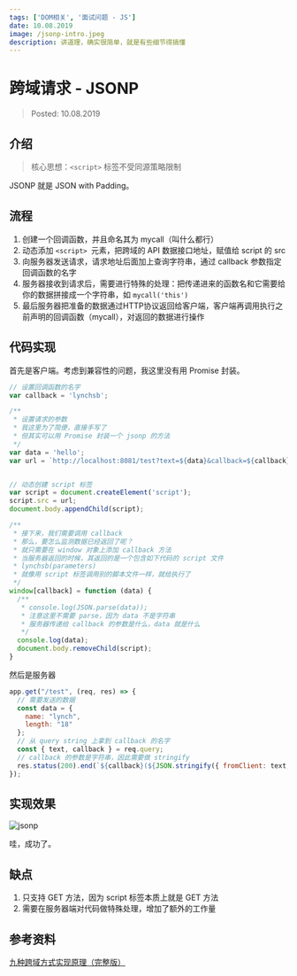 ```yaml
---
tags: ['DOM相关', '面试问题 - JS']
date: 10.08.2019
image: /jsonp-intro.jpeg
description: 讲道理，确实很简单，就是有些细节得搞懂
---
```


# 跨域请求 - JSONP

> Posted: 10.08.2019

<Tag />

## 介绍

> 核心思想：`<script>` 标签不受同源策略限制

JSONP 就是 JSON with Padding。

## 流程

1. 创建一个回调函数，并且命名其为 mycall（叫什么都行）
2. 动态添加 `<script> `元素，把跨域的 API 数据接口地址，赋值给 script 的 src
3. 向服务器发送请求，请求地址后面加上查询字符串，通过 callback 参数指定回调函数的名字
4. 服务器接收到请求后，需要进行特殊的处理：把传递进来的函数名和它需要给你的数据拼接成一个字符串，如 `mycall('this')`
5. 最后服务器把准备的数据通过HTTP协议返回给客户端，客户端再调用执行之前声明的回调函数（mycall），对返回的数据进行操作

## 代码实现

首先是客户端。考虑到兼容性的问题，我这里没有用 Promise 封装。

```javascript
// 设置回调函数的名字
var callback = 'lynchsb';

/**
 * 设置请求的参数
 * 我这里为了简便，直接手写了
 * 但其实可以用 Promise 封装一个 jsonp 的方法
 */
var data = 'hello';
var url = `http://localhost:8081/test?text=${data}&callback=${callback}`;


// 动态创建 script 标签
var script = document.createElement('script');
script.src = url;
document.body.appendChild(script);

/**
 * 接下来，我们需要调用 callback
 * 那么，要怎么监测数据已经返回了呢？
 * 就只需要在 window 对象上添加 callback 方法
 * 当服务器返回的时候，其返回的是一个包含如下代码的 script 文件
 * lynchsb(parameters)
 * 就像用 script 标签调用别的脚本文件一样，就给执行了
 */
window[callback] = function (data) {
  /**
   * console.log(JSON.parse(data));
   * 注意这里不需要 parse，因为 data 不是字符串
   * 服务器传递给 callback 的参数是什么，data 就是什么
   */
  console.log(data);
  document.body.removeChild(script);
}
```

然后是服务器

```javascript
app.get("/test", (req, res) => {
  // 需要发送的数据
  const data = {
    name: "lynch",
    length: "18"
  };
  // 从 query string 上拿到 callback 的名字
  const { text, callback } = req.query;
  // callback 的参数是字符串，因此需要做 stringify
  res.status(200).end(`${callback}(${JSON.stringify({ fromClient: text, ...data })})`);
});
```

## 实现效果

![jsonp](/jsonp.png)

哇，成功了。


## 缺点

1. 只支持 GET 方法，因为 script 标签本质上就是 GET 方法
2. 需要在服务器端对代码做特殊处理，增加了额外的工作量


## 参考资料

[九种跨域方式实现原理（完整版）](https://juejin.im/post/5c23993de51d457b8c1f4ee1)

<Disqus />